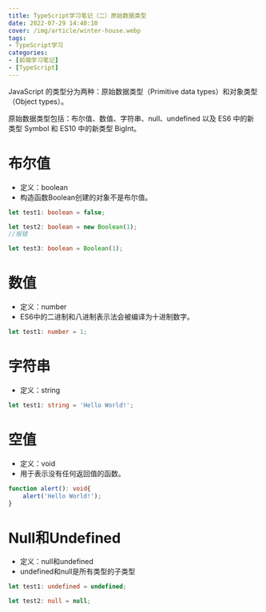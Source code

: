 ```yaml
---
title: TypeScript学习笔记（二）原始数据类型
date: 2022-07-29 14:40:10
cover: /img/article/winter-house.webp
tags:
- TypeScript学习
categories:
- [前端学习笔记]
- [TypeScript]
---
```


JavaScript 的类型分为两种：原始数据类型（Primitive data types）和对象类型（Object types）。

原始数据类型包括：布尔值、数值、字符串、null、undefined 以及 ES6 中的新类型 Symbol 和 ES10 中的新类型 BigInt。

# 布尔值

* 定义：boolean
* 构造函数Boolean创建的对象不是布尔值。

```ts
let test1: boolean = false;

let test2: boolean = new Boolean(1);
//报错

let test3: boolean = Boolean(1);
```

# 数值

* 定义：number
* ES6中的二进制和八进制表示法会被编译为十进制数字。

```ts
let test1: number = 1;
```

# 字符串

* 定义：string

```ts
let test1: string = 'Hello World!';
```

# 空值

* 定义：void
* 用于表示没有任何返回值的函数。

```ts
function alert(): void{
    alert('Hello World!');
}
```

# Null和Undefined

* 定义：null和undefined
* undefined和null是所有类型的子类型

```ts
let test1: undefined = undefined;

let test2: null = null;
```